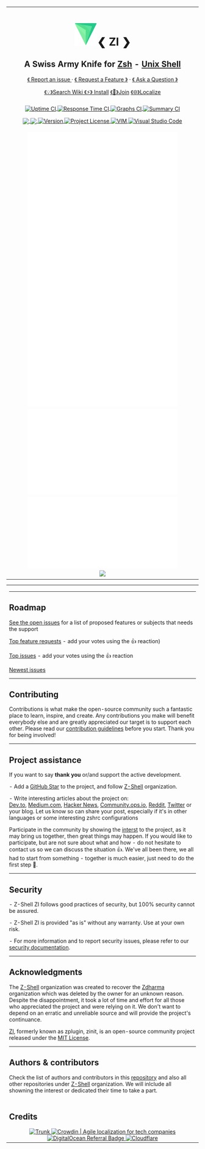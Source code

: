 <div align="justify"><table style="width: 100%; height: auto">
<tr><td align="center">
<h1><a target="_self" href="https://github.com/z-shell/zi">
  <img style="width: 60px; height: 60px" src="https://raw.githubusercontent.com/z-shell/zi/main/docs/images/favicon.svg" 
       alt="❮ ZI ❯ Logo" /></a>❮ ZI ❯</h1><h2> A Swiss Army Knife for <a href="https://zsh.sourceforge.io/">Zsh</a> -
  <a href="https://en.wikipedia.org/wiki/Unix_shell">Unix Shell</a></h2><p>
  <a href="https://github.com/z-shell/zi/issues/new?assignees=&labels=bug+%F0%9F%90%9E&template=01_bug_report.yml&title=bug%3A+">《 Report an issue </a>
        ·
  <a href="https://github.com/z-shell/zi/issues/new?assignees=&labels=feature-request+%F0%9F%92%A1&template=02_feature_request.yml&title=feat%3A+">《 Request a Feature 》</a>
        ·
  <a href="https://github.com/orgs/z-shell/discussions">《 Ask a Question 》</a></p>
  <a href="https://z.digitalclouds.dev/search/">《💡》Search Wiki </a>
  <a href="https://z.digitalclouds.dev/docs/getting_started/installation/">《⚡️》 Install</a>
  <a href="https://github.com/z-shell/community/issues/new?assignees=&labels=%F0%9F%91%A5+member&template=membership.yml&title=team%3A+">《💜》Join</a>
  <a href="https://crowdin.digitalclouds.dev/z-shell/">《🌐》Localize </a></td></tr>
  <tr><td align="center">
    <p><a target="_self" href="https://github.com/z-shell/status/actions?query=workflow%3A%22Uptime+CI%22">
      <img align="center" src="https://github.com/z-shell/status/workflows/Uptime%20CI/badge.svg" alt="Uptime CI"/>
      </a>
      <a target="_self" href="https://github.com/z-shell/status/actions?query=workflow%3A%22Response+Time+CI%22">
        <img
          align="center"
          src="https://github.com/z-shell/status/workflows/Response%20Time%20CI/badge.svg"
          alt="Response Time CI"
        />
      </a>
      <a target="_self" href="https://github.com/z-shell/status/actions?query=workflow%3A%22Graphs+CI%22">
        <img
          align="center"
          src="https://github.com/z-shell/status/workflows/Graphs%20CI/badge.svg"
          alt="Graphs CI"
        />
      </a>
      <a target="_self" href="https://github.com/z-shell/uptime-status/actions?query=workflow%3A%22Summary+CI%22">
        <img
          align="center"
          src="https://github.com/z-shell/status/workflows/Summary%20CI/badge.svg"
          alt="Summary CI"
        />
      </a>
      </p>
    <a
        title="Crowdin"
        target="_self"
        href="https://crowdin.digitalclouds.dev/z-shell"
      >
        <img
          align="center"
          src="https://badges.crowdin.net/e/f108c12713ee8526ac878d5671ad6e29/localized.svg"
        />
      </a>
      <a
        title="Gitter"
        target="_self"
        href="https://gitter.im/z-shell/zi?utm_source=badge&utm_medium=badge&utm_campaign=pr-badge&utm_content=badge"
      >
        <img align="center" src="https://badges.gitter.im/z-shell/zi.svg" />
      </a>
      <a
        title="Releases"
        target="_self"
        href="https://github.com/z-shell/zi/releases"
      >
        <img
          align="center"
          src="https://img.shields.io/github/tag/z-shell/zi.svg"
          alt="Version"
        />
      </a>
      <a
        title="License"
        target="_self"
        href="https://github.com/z-shell/zi/blob/main/LICENSE"
      >
        <img
          align="center"
          src="https://img.shields.io/badge/License-MIT-blue.svg"
          alt="Project License"
        />
      </a>
      <a
        title="VIM"
        target="_self"
        href="https://github.com/z-shell/zi-vim-syntax/"
      >
        <img
          align="center"
          src="https://img.shields.io/badge/--019733?logo=vim"
          alt="VIM"
        />
      </a>
      <a target="_self" href="https://open.vscode.dev/z-shell/zi/">
        <img
          align="center"
          src="https://img.shields.io/badge/--007ACC?logo=visual%20studio%20code&logoColor=ffffff"
          alt="Visual Studio Code"
        />
      </a>
      <p/>
    </td>
  </tr>
  
  <tr>
    <td align="center">
      <img
        align="center"
        style="width: 80%; height: auto"
        src="https://github.com/z-shell/.github/raw/main/metrics/plugin/followup/zi_followup.svg"
      />
      <img
        align="center"
        style="width: 80%; height: auto"
        src="https://raw.githubusercontent.com/z-shell/.github/main/metrics/metrics.svg"
      />
      <img
        align="center"
        style="width: 80%; height: auto"
        src="https://github.com/z-shell/.github/raw/main/metrics/plugin/projects/projects.svg"
      />
    </td>
  </tr>
  <tr>
    <td align="center">
      <a title="ZI WIKI" target="_self" href="https://github.com/z-shell/zw">
        <img
          align="center"
          style="width: 80%; height: auto"
          src="https://github.com/z-shell/.github/raw/main/metrics/plugin/pagespeed/detailed.svg"
        />
      </a>
    </td>
  </tr>
  <tr>
    <td align="center">
      <a title="ZI" target="_self" href="https://twitter.com/zshell_zi">
        <img
          align="center"
          style="width: 80%; height: auto"
          src="https://raw.githubusercontent.com/z-shell/.github/main/metrics/plugin/tweets/tweets.svg"
        />
      </a>
      <a href="https://dev.to/z-shell/">
        <img
          align="center"
          style="width: 80%; height: auto"
          src="https://raw.githubusercontent.com/z-shell/.github/main/metrics/plugin/rss/ops.io.zsh.svg"
        />
      </a>
     <!-- <a href="https://dev.to/tag/zsh/">
        <img
          align="center"
          style="width: 80%; height: auto"
          src="https://raw.githubusercontent.com/z-shell/.github/main/metrics/plugin/rss/dev.tag.zsh.rss.svg"
        />
      </a> -->
    </td>
  </tr>
  <tr>
    <td align="center">
      <a href="https://asciinema.org/a/459358" target="_blank"
        ><img
          style="width: 100%; height: auto"
          src="https://asciinema.org/a/459358.svg"
      /></a>
    </td>
  </tr>
  <table>
    <tr>
      <td align="left">
      <hr />
 <h2> Roadmap </h2>
 <p><a href="https://github.com/z-shell/zi/issues">See the open issues</a> for a list of proposed features or subjects that needs the support</p>
 <p><a href="https://github.com/z-shell/zi/issues?q=label%3Aenhancement+is%3Aopen+sort%3Areactions-%2B1-desc">Top feature requests</a> - add your votes using the 👍 reaction) </p>
 <p><a href="https://github.com/z-shell/zi/issues?q=is%3Aissue+is%3Aopen+label%3Abug+sort%3Areactions-%2B1-desc">Top issues</a> - add your votes using the 👍 reaction </p>
 <p><a href="https://github.com/z-shell/zi/issues?q=is%3Aopen+is%3Aissue+label%3Abug">Newest issues</a>
<hr />
 <h2 align="left"> Contributing </h2>
 <p> Contributions is what make the open-source community such a fantastic place to learn, inspire, and create. Any contributions you make will benefit everybody else and are greatly appreciated our target is to support each other. Please read our <a href="https://github.com/z-shell/community/blob/main/docs/project/CONTRIBUTING.md">contribution guidelines</a> before you start. Thank you for being involved! </p>
<hr />
 <h2 align="left"> Project assistance </h2>
 <p> If you want to say <b>thank you</b> or/and support the active development.</p>
 <p> - Add a <a href="https://github.com/z-shell/zi">GitHub Star</a> to the project, and follow <a href="https://github.com/z-shell">Z-Shell</a> organization. </p>
 <p> - Write interesting articles about the project on: <br />
  <a href="https://dev.to/">Dev.to</a>, <a href="https://medium.com/">Medium.com</a>, <a href="https://news.ycombinator.com/news">Hacker News</a>, <a href="https://community.ops.io/zsh">Community.ops.io</a>, <a href="https://www.reddit.com/r/zsh/">Reddit</a>, <a href="https://twitter.com/zshell_zi">Twitter</a> or your blog. Let us know so can share your post, especially if it's in other languages or some interesting zshrc configurations </p>
 <p> Participate in the community by showing the <a href="https://github.com/z-shell/community/issues/new?assignees=&labels=%F0%9F%91%A5+member&template=membership.yml&title=team%3A+">interst</a> to the project, as it may bring us together, then great things may happen. If you would like to participate, but are not sure about what and how - do not hesitate to contact us so we can discuss the situation 👍. We've all been there, we all had to start from something - together is much easier, just need to do the first step 🚀. </p>
 <hr />
 <h2 align="left"> Security </h2>
 <p> - Z-Shell ZI follows good practices of security, but 100% security cannot be assured.</p>
 <p> - Z-Shell ZI is provided <bold>"as is"</bold> without any <bold>warranty</bold>. Use at your own risk. </p>
 <p> - For more information and to report security issues, please refer to our <a href="https://github.com/z-shell/zi/blob/main/docs/SECURITY.md">security documentation</a>.</p>
 <hr />
 <h2 align="left"> Acknowledgments </h2>
 <p> The <a href="https://github.com/z-shell">Z-Shell</a> organization was created to recover the <a href="https://github.com/zdharma">Zdharma</a> organization which was deleted by the owner for an unknown reason. Despite the disappointment, it took a lot of time and effort for all those who appreciated the project and were relying on it. We don't want to depend on an erratic and unreliable source and will provide the project's continuance. </p>
 <p> <a href="https://github.com/z-shell/zi">ZI</a>, formerly known as zplugin, zinit, is an open-source community project released under the <a href="https://github.com/z-shell/zi/blob/main/LICENSE">MIT License</a>.</p>
<hr />
<h2 align="left"> Authors & contributors </h2>
 <p> Check the list of authors and contributors in this <a href="https://github.com/z-shell/zi/contributors">repository</a> and also all other repositories under <a href="https://github.com/z-shell">Z-Shell</a> organization. We will inlclude all showning the interest or dedicated their time to take a part.
 </p>
 </td></tr>
  <tr>
    <td align="center">
      <h2 align="left">Credits</h2>
      <a href="https://trunk.io" rel="nofollow">
        <img
          style="width: 140; height: 40px"
          src="https://storage.googleapis.com/digital-space/img/brand/trunk/trunk-white.svg"
          alt="Trunk"
        />
      </a>
      <a
        href="https://crowdin.com/?utm_source=badge&utm_medium=referral&utm_campaign=badge-add-on"
        rel="nofollow"
      >
        <img
          style="width: 140; height: 40px"
          src="https://storage.googleapis.com/digital-space/img/brand/crowdin/localization-at-dark-rounded%402x.png"
          alt="Crowdin | Agile localization for tech companies"
        />
      </a>
      <a
        href="https://www.digitalocean.com/?refcode=090bdb63f800&utm_campaign=Referral_Invite&utm_medium=Referral_Program&utm_source=badge"
        rel="nofollow"
      >
        <img
          style="width: 140; height: 40px"
          src="https://web-platforms.sfo2.digitaloceanspaces.com/WWW/Badge%203.svg"
          alt="DigitalOcean Referral Badge"
        />
      </a>
      <a href="https://cloudflare.com" rel="nofollow">
        <img
          style="width: 140; height: 40px"
          src="https://storage.googleapis.com/digital-space/img/brand/cloudflare/cf-logo-v-rgb.png"
          alt="Cloudflare"
        />
      </a>
    </td>
  </tr>
</table></div>


